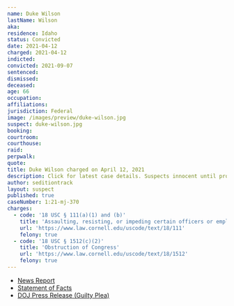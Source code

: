 ```yaml
---
name: Duke Wilson
lastName: Wilson
aka:
residence: Idaho
status: Convicted
date: 2021-04-12
charged: 2021-04-12
indicted:
convicted: 2021-09-07
sentenced:
dismissed:
deceased:
age: 66
occupation:
affiliations:
jurisdiction: Federal
image: /images/preview/duke-wilson.jpg
suspect: duke-wilson.jpg
booking:
courtroom:
courthouse:
raid:
perpwalk:
quote:
title: Duke Wilson charged on April 12, 2021
description: Click for latest case details. Suspects innocent until proven guilty.
author: seditiontrack
layout: suspect
published: true
caseNumber: 1:21-mj-370
charges:
  - code: '18 USC § 111(a)(1) and (b)'
    title: 'Assaulting, resisting, or impeding certain officers or employees (using a deadly or dangerous weapon)'
    url: 'https://www.law.cornell.edu/uscode/text/18/111'
    felony: true
  - code: '18 USC § 1512(c)(2)'
    title: 'Obstruction of Congress'
    url: 'https://www.law.cornell.edu/uscode/text/18/1512'
    felony: true
---
```

- [News Report](https://www.idahopress.com/news/local/nampa-man-arrested-in-connection-to-deadly-us-capitol-riot/article_28a84847-82c8-5f4b-8c15-d7f745a63a93.html)
- [Statement of Facts](https://www.justice.gov/usao-dc/case-multi-defendant/file/1387456/download)
- [DOJ Press Release (Guilty Plea)](https://www.justice.gov/usao-dc/pr/idaho-man-pleads-guilty-assault-law-enforcement-and-obstruction-during-jan-6-capitol)